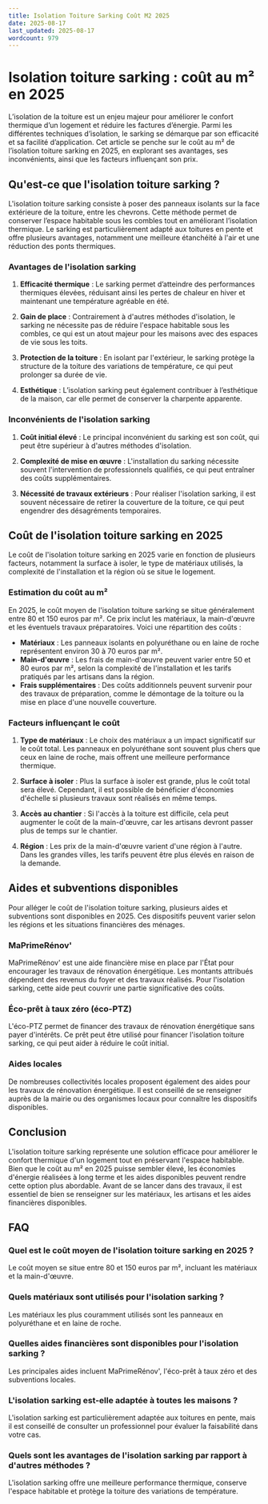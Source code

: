 ```yaml
---
title: Isolation Toiture Sarking Coût M2 2025
date: 2025-08-17
last_updated: 2025-08-17
wordcount: 979
---
```


# Isolation toiture sarking : coût au m² en 2025

L’isolation de la toiture est un enjeu majeur pour améliorer le confort thermique d’un logement et réduire les factures d’énergie. Parmi les différentes techniques d’isolation, le sarking se démarque par son efficacité et sa facilité d’application. Cet article se penche sur le coût au m² de l’isolation toiture sarking en 2025, en explorant ses avantages, ses inconvénients, ainsi que les facteurs influençant son prix.

## Qu'est-ce que l'isolation toiture sarking ?

L'isolation toiture sarking consiste à poser des panneaux isolants sur la face extérieure de la toiture, entre les chevrons. Cette méthode permet de conserver l’espace habitable sous les combles tout en améliorant l’isolation thermique. Le sarking est particulièrement adapté aux toitures en pente et offre plusieurs avantages, notamment une meilleure étanchéité à l'air et une réduction des ponts thermiques.

### Avantages de l'isolation sarking

1. **Efficacité thermique** : Le sarking permet d’atteindre des performances thermiques élevées, réduisant ainsi les pertes de chaleur en hiver et maintenant une température agréable en été.
   
2. **Gain de place** : Contrairement à d'autres méthodes d'isolation, le sarking ne nécessite pas de réduire l'espace habitable sous les combles, ce qui est un atout majeur pour les maisons avec des espaces de vie sous les toits.

3. **Protection de la toiture** : En isolant par l'extérieur, le sarking protège la structure de la toiture des variations de température, ce qui peut prolonger sa durée de vie.

4. **Esthétique** : L’isolation sarking peut également contribuer à l’esthétique de la maison, car elle permet de conserver la charpente apparente.

### Inconvénients de l'isolation sarking

1. **Coût initial élevé** : Le principal inconvénient du sarking est son coût, qui peut être supérieur à d'autres méthodes d'isolation.

2. **Complexité de mise en œuvre** : L'installation du sarking nécessite souvent l'intervention de professionnels qualifiés, ce qui peut entraîner des coûts supplémentaires.

3. **Nécessité de travaux extérieurs** : Pour réaliser l'isolation sarking, il est souvent nécessaire de retirer la couverture de la toiture, ce qui peut engendrer des désagréments temporaires.

## Coût de l'isolation toiture sarking en 2025

Le coût de l'isolation toiture sarking en 2025 varie en fonction de plusieurs facteurs, notamment la surface à isoler, le type de matériaux utilisés, la complexité de l'installation et la région où se situe le logement.

### Estimation du coût au m²

En 2025, le coût moyen de l'isolation toiture sarking se situe généralement entre 80 et 150 euros par m². Ce prix inclut les matériaux, la main-d'œuvre et les éventuels travaux préparatoires. Voici une répartition des coûts :

- **Matériaux** : Les panneaux isolants en polyuréthane ou en laine de roche représentent environ 30 à 70 euros par m².
- **Main-d'œuvre** : Les frais de main-d'œuvre peuvent varier entre 50 et 80 euros par m², selon la complexité de l'installation et les tarifs pratiqués par les artisans dans la région.
- **Frais supplémentaires** : Des coûts additionnels peuvent survenir pour des travaux de préparation, comme le démontage de la toiture ou la mise en place d'une nouvelle couverture.

### Facteurs influençant le coût

1. **Type de matériaux** : Le choix des matériaux a un impact significatif sur le coût total. Les panneaux en polyuréthane sont souvent plus chers que ceux en laine de roche, mais offrent une meilleure performance thermique.

2. **Surface à isoler** : Plus la surface à isoler est grande, plus le coût total sera élevé. Cependant, il est possible de bénéficier d'économies d'échelle si plusieurs travaux sont réalisés en même temps.

3. **Accès au chantier** : Si l'accès à la toiture est difficile, cela peut augmenter le coût de la main-d'œuvre, car les artisans devront passer plus de temps sur le chantier.

4. **Région** : Les prix de la main-d'œuvre varient d'une région à l'autre. Dans les grandes villes, les tarifs peuvent être plus élevés en raison de la demande.

## Aides et subventions disponibles

Pour alléger le coût de l'isolation toiture sarking, plusieurs aides et subventions sont disponibles en 2025. Ces dispositifs peuvent varier selon les régions et les situations financières des ménages.

### MaPrimeRénov'

MaPrimeRénov' est une aide financière mise en place par l'État pour encourager les travaux de rénovation énergétique. Les montants attribués dépendent des revenus du foyer et des travaux réalisés. Pour l'isolation sarking, cette aide peut couvrir une partie significative des coûts.

### Éco-prêt à taux zéro (éco-PTZ)

L'éco-PTZ permet de financer des travaux de rénovation énergétique sans payer d'intérêts. Ce prêt peut être utilisé pour financer l'isolation toiture sarking, ce qui peut aider à réduire le coût initial.

### Aides locales

De nombreuses collectivités locales proposent également des aides pour les travaux de rénovation énergétique. Il est conseillé de se renseigner auprès de la mairie ou des organismes locaux pour connaître les dispositifs disponibles.

## Conclusion

L'isolation toiture sarking représente une solution efficace pour améliorer le confort thermique d'un logement tout en préservant l'espace habitable. Bien que le coût au m² en 2025 puisse sembler élevé, les économies d'énergie réalisées à long terme et les aides disponibles peuvent rendre cette option plus abordable. Avant de se lancer dans des travaux, il est essentiel de bien se renseigner sur les matériaux, les artisans et les aides financières disponibles.

## FAQ

### Quel est le coût moyen de l'isolation toiture sarking en 2025 ?

Le coût moyen se situe entre 80 et 150 euros par m², incluant les matériaux et la main-d'œuvre.

### Quels matériaux sont utilisés pour l'isolation sarking ?

Les matériaux les plus couramment utilisés sont les panneaux en polyuréthane et en laine de roche.

### Quelles aides financières sont disponibles pour l'isolation sarking ?

Les principales aides incluent MaPrimeRénov', l'éco-prêt à taux zéro et des subventions locales.

### L'isolation sarking est-elle adaptée à toutes les maisons ?

L'isolation sarking est particulièrement adaptée aux toitures en pente, mais il est conseillé de consulter un professionnel pour évaluer la faisabilité dans votre cas.

### Quels sont les avantages de l'isolation sarking par rapport à d'autres méthodes ?

L'isolation sarking offre une meilleure performance thermique, conserve l'espace habitable et protège la toiture des variations de température.
